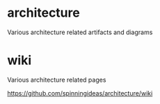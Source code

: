 # architecture

Various architecture related artifacts and diagrams

# wiki

Various architecture related pages

https://github.com/spinningideas/architecture/wiki
